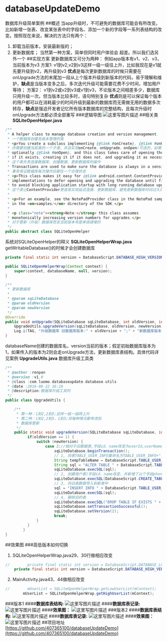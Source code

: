 # databaseUpdateDemo
数据库升级简单案例
##概述
当app升级时，不可避免的数据库可能会有所改变。比如新增一张表、改变某张表中的字段名、添加一个新的字段等一系列表结构的改变。按照现在来说，解决的方法只有两个：
1. 卸载当前版本，安装最新版的；
2. 更新数据库；
当然第一种方案，简单但同时用户体验会 超差。所以我们选另外一个
##实现方案
更新数据库又可分为两种：
例如app版本有v1、v2、v3，当前版本为v3
方案1:
v1到v2,v2到v3这样一级一级往上升，比如我现在是v1就先要升级到v2，再升级到v3
**优点**是每次更新数据库的时候只需要在onUpgrade方法的末尾加一段从上个版本升级到新版本的代码，易于理解和维护，**缺点**是当版本变多之后，多次迭代升级可能需要花费不少时间，增加用户等待；
方案2：
v1到v2或v2到v3或v1到v3，不论版本之间相差多少，数据库只用升级一次。但当版本比较多时，语句特别复杂
**优点**则是可以保证每个版本的用户都可以在消耗最少的时间升级到最新的数据库而无需做无用的数据多次转存，**缺点**是强迫开发者记忆所有版本数据库的完整结构，且每次升级时onUpgrade方法都必须全部重写
###逻辑导图
![这里写图片描述](http://img.blog.csdn.net/20160825104808887)
##相关类
**SQLiteOpenHelper.java**
```java
/**
 * A helper class to manage database creation and version management.
 * 一个数据库创建及版本管理的类
 * <p>You create a subclass implementing {@link #onCreate}, {@link #onUpgrade} and
 * 你需要创建当前类的一个子类，并且实现onCreate、onUpgrade、onOpen(可选的，如果要实现可重写父类该方法)
 * optionally {@link #onOpen}, and this class takes care of opening the database
 * if it exists, creating it if it does not, and upgrading it as necessary.
 * 这个类负责连接数据库、创建数据、更新数据库的操作
 * Transactions are used to make sure the database is always in a sensible state.
 * 事务保证数据库每次操作后都在一个合理状态
 * <p>This class makes it easy for {@link android.content.ContentProvider}
 * implementations to defer opening and upgrading the database until first use,
 * to avoid blocking application startup with long-running database upgrades.
 * 这个类让ContentProvider更容易实现延迟连接、更新数据库，避免更新数据库时间过久而导致阻塞
 * 
 * <p>For an example, see the NotePadProvider class in the NotePad sample application,
 * in the <em>samples/</em> directory of the SDK.</p>
 *
 * <p class="note"><strong>Note:</strong> this class assumes
 * monotonically increasing version numbers for upgrades.</p>
 * 对于更新（升级）数据库而言当前版本号是单调递增的
 */
public abstract class SQLiteOpenHelper 
```
系统对SQLiteOpenHelper的释义
**SQLiteOpenHelperWrap.java**
getWritableDatabase()的时候才会创建数据库
```java
private final static int version = DatabaseScript.DATABASE_HIGH_VERSION;

public SQLiteOpenHelperWrap(Context context) {
    super(context, databaseName, null, version);
}

/**
 * 更新数据库
 *
 * @param sqLiteDatabase
 * @param oldVersion
 * @param newVersion
 */
@Override
public void onUpgrade(SQLiteDatabase sqLiteDatabase, int oldVersion, int newVersion) {
    UpgradeUtils.upgradeVersion(sqLiteDatabase, oldVersion, newVersion);
    Log.i(TAG, "升级数据库 旧数据库版本:" + oldVersion + ";" + "新数据库版本：" + newVersion);
}
```
databaseName创建的数据库名，version当前的版本；假定初始数据库版本为1，如果传入的版本为2则会走onUpgrade方法，更新数据库表结构。具体代码详见案例
**UpgradeUtils.java**
数据库升级工具类 
```java
/**
 * @author :renpan
 * @version :v1.0
 * @class :com.luomo.databaseupdate.database.utils
 * @date :2016-08-22 16:19
 * @description:数据库升级工具列
 */
public class UpgradeUtils {

    /**
     * 第一种：1到2,2到3;这样一级一级网上升
     * 第二种：1到2,2到3，1到3;将每种情况都考虑到
     * 数据库更新
     */
    public static void upgradeVersion(SQLiteDatabase sqLiteDatabase, int oldVersion, int newVersion) {
		  if(oldVersion == 1) {
		      switch (newVersion) {
		          case 2://相对于旧数据表,字段id、name改变为userId,userName、并新增了以个字段phone
		              sqLiteDatabase.beginTransaction();
		              // 1, 将表TABLE_USER_INFO重命名为TABLE_USER_INFO+"_temp"
		              String tempTableName = DatabaseScript.TABLE_USER_INFO + "_temp";
		              String sql = "ALTER TABLE " + DatabaseScript.TABLE_USER_INFO + " RENAME TO " + tempTableName;
		              sqLiteDatabase.execSQL(sql);
		              // 2, 创建用户表(字段id、name改变、并新增了以个字段phone)
		              sqLiteDatabase.execSQL(DatabaseScript.CREATE_TABLE_HIGH_USER_INFO);
		              // 3, 将旧表数据导入到新表中
		              sql = "INSERT INTO " + DatabaseScript.TABLE_USER_INFO + " (" + "userId,userName" + ") " + " SELECT " + "id,name" + " FROM " + tempTableName;
		              sqLiteDatabase.execSQL(sql);
		              // 4, 删除旧的表
		              sqLiteDatabase.execSQL("DROP TABLE IF EXISTS " + tempTableName);
		              sqLiteDatabase.setTransactionSuccessful();
		              sqLiteDatabase.setVersion(2);
		              break;
		      }
		  }
		}
}
```
##效果图
###高低版本如何切换
1. SQLiteOpenHelperWrap.java29、30行做相应改变
```java
//        private final static int version = DatabaseScript.DATABASE_LOW_VERSION;
    private final static int version = DatabaseScript.DATABASE_HIGH_VERSION;
```
2. MainActivity.java43、44做相应改变
```java
//        mUserList = SQLiteOpenHelperWrap.getLowUserList(mContext);
        mUserList = SQLiteOpenHelperWrap.getHighUserList(mContext);
```

###版本1
####**数据库表结构:**
![这里写图片描述](http://img.blog.csdn.net/20160825095419315)
####**数据库表记录:**
![这里写图片描述](http://img.blog.csdn.net/20160825095604614)
####**效果图：**
![这里写图片描述](http://img.blog.csdn.net/20160825100016384)
###版本2
####**数据库表结构:**
![这里写图片描述](http://img.blog.csdn.net/20160825102240486)
####**数据库表记录:**
![这里写图片描述](http://img.blog.csdn.net/20160825102318549)
####**效果图：**
![这里写图片描述](http://img.blog.csdn.net/20160825101939173)
##项目地址
[https://github.com/407365100/databaseUpdateDemo](https://github.com/407365100/databaseUpdateDemo)

